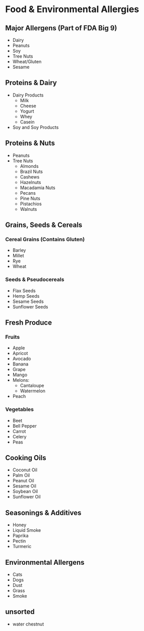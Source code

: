 # Food & Environmental Allergies

## Major Allergens (Part of FDA Big 9)
- Dairy
- Peanuts
- Soy
- Tree Nuts
- Wheat/Gluten
- Sesame

## Proteins & Dairy
- Dairy Products
  - Milk
  - Cheese
  - Yogurt
  - Whey
  - Casein
- Soy and Soy Products

## Proteins & Nuts
- Peanuts
- Tree Nuts
  - Almonds
  - Brazil Nuts
  - Cashews
  - Hazelnuts
  - Macadamia Nuts
  - Pecans
  - Pine Nuts
  - Pistachios
  - Walnuts

## Grains, Seeds & Cereals
### Cereal Grains (Contains Gluten)
- Barley
- Millet
- Rye
- Wheat

### Seeds & Pseudocereals
- Flax Seeds
- Hemp Seeds
- Sesame Seeds
- Sunflower Seeds

## Fresh Produce
### Fruits
- Apple
- Apricot
- Avocado
- Banana
- Grape
- Mango
- Melons:
  - Cantaloupe
  - Watermelon
- Peach

### Vegetables
- Beet
- Bell Pepper
- Carrot
- Celery
- Peas

## Cooking Oils
- Coconut Oil
- Palm Oil
- Peanut Oil
- Sesame Oil
- Soybean Oil
- Sunflower Oil

## Seasonings & Additives
- Honey
- Liquid Smoke
- Paprika
- Pectin
- Turmeric

## Environmental Allergens
- Cats
- Dogs
- Dust
- Grass
- Smoke

## unsorted
- water chestnut